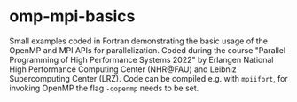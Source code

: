 # omp-mpi-basics
Small examples coded in Fortran demonstrating the basic usage of the OpenMP and MPI APIs for parallelization. Coded during the course "Parallel Programming of High Performance Systems 2022" by  Erlangen National High Performance Computing Center (NHR@FAU) and Leibniz Supercomputing Center (LRZ). Code can be compiled e.g. with `mpiifort`, for invoking OpenMP the flag `-qopenmp` needs to be set. 
